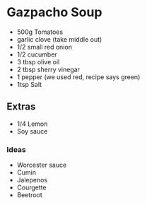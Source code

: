 # Gazpacho Soup

- 500g Tomatoes
- garlic clove (take middle out)
- 1/2 small red onion
- 1/2 cucumber
- 3 tbsp olive oil
- 2 tbsp sherry vinegar
- 1 pepper (we used red, recipe says green)
- 1tsp Salt

## Extras
- 1/4 Lemon
- Soy sauce

### Ideas

- Worcester sauce
- Cumin
- Jalepenos
- Courgette
- Beetroot
